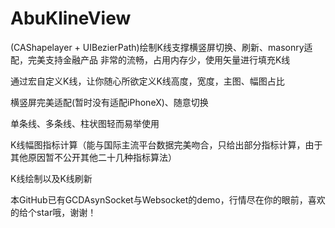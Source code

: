 # AbuKlineView
(CAShapelayer + UIBezierPath)绘制K线支撑横竖屏切换、刷新、masonry适配，完美支持金融产品
非常的流畅，占用内存少，使用矢量进行填充K线

通过宏自定义K线，让你随心所欲定义K线高度，宽度，主图、幅图占比


横竖屏完美适配(暂时没有适配iPhoneX)、随意切换


单条线、多条线、柱状图轻而易举使用


K线幅图指标计算（能与国际主流平台数据完美吻合，只给出部分指标计算，由于其他原因暂不公开其他二十几种指标算法）




K线绘制以及K线刷新



本GitHub已有GCDAsynSocket与Websocket的demo，行情尽在你的眼前，喜欢的给个star哦，谢谢！



